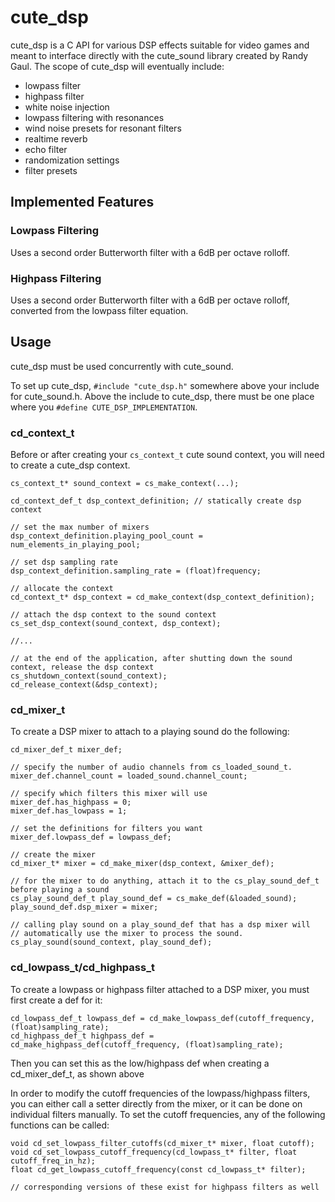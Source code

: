 # cute_dsp

cute_dsp is a C API for various DSP effects suitable for video games and
meant to interface directly with the cute_sound library created by Randy Gaul.
The scope of cute_dsp will eventually include:

* lowpass filter
* highpass filter
* white noise injection
* lowpass filtering with resonances
* wind noise presets for resonant filters
* realtime reverb
* echo filter
* randomization settings
* filter presets

## Implemented Features

### Lowpass Filtering
Uses a second order Butterworth filter with a 6dB per octave rolloff. 

### Highpass Filtering
Uses a second order Butterworth filter with a 6dB per octave rolloff, converted from the lowpass filter equation.

## Usage
cute_dsp must be used concurrently with cute_sound. 
  
To set up cute_dsp, `#include "cute_dsp.h"` somewhere above your include for cute_sound.h.
Above the include to cute_dsp, there must be one place where you `#define CUTE_DSP_IMPLEMENTATION`.
  
### cd_context_t
Before or after creating your `cs_context_t` cute sound context, you will need to create a cute_dsp context.

```
cs_context_t* sound_context = cs_make_context(...);

cd_context_def_t dsp_context_definition; // statically create dsp context

// set the max number of mixers
dsp_context_definition.playing_pool_count = num_elements_in_playing_pool;

// set dsp sampling rate
dsp_context_definition.sampling_rate = (float)frequency;

// allocate the context
cd_context_t* dsp_context = cd_make_context(dsp_context_definition);

// attach the dsp context to the sound context
cs_set_dsp_context(sound_context, dsp_context);

//...

// at the end of the application, after shutting down the sound context, release the dsp context
cs_shutdown_context(sound_context);
cd_release_context(&dsp_context);
```

### cd_mixer_t
To create a DSP mixer to attach to a playing sound do the following:
```
cd_mixer_def_t mixer_def;

// specify the number of audio channels from cs_loaded_sound_t.
mixer_def.channel_count = loaded_sound.channel_count; 

// specify which filters this mixer will use
mixer_def.has_highpass = 0; 
mixer_def.has_lowpass = 1;

// set the definitions for filters you want
mixer_def.lowpass_def = lowpass_def;

// create the mixer
cd_mixer_t* mixer = cd_make_mixer(dsp_context, &mixer_def);

// for the mixer to do anything, attach it to the cs_play_sound_def_t before playing a sound
cs_play_sound_def_t play_sound_def = cs_make_def(&loaded_sound);
play_sound_def.dsp_mixer = mixer;

// calling play sound on a play_sound_def that has a dsp mixer will
// automatically use the mixer to process the sound.
cs_play_sound(sound_context, play_sound_def);
```

### cd_lowpass_t/cd_highpass_t
To create a lowpass or highpass filter attached to a DSP mixer, you must first create a def for it:
```
cd_lowpass_def_t lowpass_def = cd_make_lowpass_def(cutoff_frequency, (float)sampling_rate);
cd_highpass_def_t highpass_def = cd_make_highpass_def(cutoff_frequency, (float)sampling_rate);
```
Then you can set this as the low/highpass def when creating a cd_mixer_def_t, as shown above
  
In order to modify the cutoff frequencies of the lowpass/highpass filters, you can either call a setter directly from the mixer, or it can be done on individual filters manually. To set the cutoff frequencies, any of the following functions can be called:
```
void cd_set_lowpass_filter_cutoffs(cd_mixer_t* mixer, float cutoff);
void cd_set_lowpass_cutoff_frequency(cd_lowpass_t* filter, float cutoff_freq_in_hz);
float cd_get_lowpass_cutoff_frequency(const cd_lowpass_t* filter);

// corresponding versions of these exist for highpass filters as well
```
